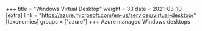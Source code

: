 +++
title = "Windows Virtual Desktop"
weight = 33
date = 2021-03-10
[extra]
link = "https://azure.microsoft.com/en-us/services/virtual-desktop/"
[taxonomies]
groups = ["azure"]
+++
Azure managed Windows desktops

